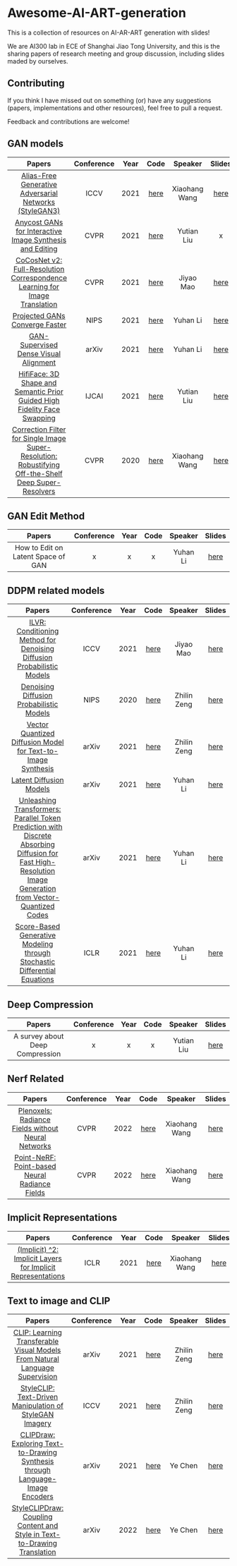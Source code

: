 # Awesome-AI-ART-generation
This is a  collection of resources on AI-AR-ART generation with slides!

We are AI300 lab in ECE of Shanghai Jiao Tong University, and this is the sharing papers of research meeting and group discussion, including slides maded by ourselves.

## Contributing

If you think I have missed out on something (or) have any suggestions (papers, implementations and other resources), feel free to pull a request.

Feedback and contributions are welcome!

## GAN models

Papers | Conference | Year | Code | Speaker |Slides
:-------------------------------------------------------:|:------:|:----:|:----:|:------------------:|:----:|
[Alias-Free Generative Adversarial Networks (StyleGAN3)](https://arxiv.org/abs/2106.12423)  | ICCV | 2021 | [here](https://github.com/NVlabs/stylegan3) | Xiaohang Wang | [here](https://1drv.ms/p/s!AlS0P3vuVTvigzN1tENqJ7I6-fgL?e=LNdqOa) 
[Anycost GANs for Interactive Image Synthesis and Editing](https://arxiv.org/abs/2103.03243)   |   CVPR   |     2021      |   [here](https://github.com/mit-han-lab/anycost-gan)  |   Yutian Liu  | x 
[CoCosNet v2: Full-Resolution Correspondence Learning for Image Translation](https://arxiv.org/abs/2012.02047)  |CVPR | 2021 | [here](https://github.com/microsoft/CoCosNet-v2) | Jiyao Mao | [here](https://1drv.ms/p/s!AlS0P3vuVTvigzHLrLegglUWRcPL?e=XS46dI) 
[Projected GANs Converge Faster](https://arxiv.org/abs/2111.01007)   |   NIPS   |     2021      |   [here](https://github.com/autonomousvision/projected_gan)  |   Yuhan Li  | [here](https://1drv.ms/p/s!AlS0P3vuVTvigzabp4-izhOKhtuh?e=OgaS12) 
[GAN-Supervised Dense Visual Alignment](https://arxiv.org/abs/2112.05143)   |   arXiv   |     2021      |   [here](https://github.com/wpeebles/gangealing)  |   Yuhan Li  | [here](https://1drv.ms/p/s!AlS0P3vuVTvigzd_qzNmfcws_Jdu?e=wTlcfU) 
[HifiFace: 3D Shape and Semantic Prior Guided High Fidelity Face Swapping](https://arxiv.org/abs/2106.09965)   |   IJCAI   |     2021      |   [here](https://github.com/mindslab-ai/hififace)  |   Yutian Liu  | [here](https://1drv.ms/p/s!AlS0P3vuVTvigzqnvJ8rX1sCpyWZ?e=032RMi) 
[Correction Filter for Single Image Super-Resolution: Robustifying Off-the-Shelf Deep Super-Resolvers](https://arxiv.org/abs/1912.00157)   |   CVPR   |     2020      |   [here](https://www.catalyzex.com/redirect?url=https://github.com/shadyabh/Correction-Filter)  |   Xiaohang Wang  | [here](https://1drv.ms/p/s!AlS0P3vuVTvigzkllK_O_bL-4ZOI?e=co6IXH) 


## GAN Edit Method
Papers | Conference | Year | Code | Speaker |Slides
:-------------------------------------------------------:|:------:|:----:|:----:|:------------------:|:----:|
How to Edit on Latent Space of GAN   |  x  |       x    |   x |  Yuhan Li   | [here](https://1drv.ms/p/s!AlS0P3vuVTvig0FhBGvLIiFInZb6?e=9h6pAj) 



## DDPM related models

Papers | Conference | Year | Code | Speaker |Slides
:-------------------------------------------------------:|:------:|:----:|:----:|:------------------:|:----:|
[ILVR: Conditioning Method for Denoising Diffusion Probabilistic Models](https://arxiv.org/abs/2108.02938)   | ICCV   |     2021      |   [here](https://github.com/jychoi118/ilvr_adm) |  Jiyao Mao   | [here](https://1drv.ms/p/s!AlS0P3vuVTvigzHLrLegglUWRcPL?e=XS46dI) 
[Denoising Diffusion Probabilistic Models](https://arxiv.org/abs/2006.11239)   | NIPS   |     2020      |   [here](https://github.com/hojonathanho/diffusion) |  Zhilin Zeng   | [here](https://1drv.ms/p/s!AlS0P3vuVTvigzDpKqZGk2wH5b6h?e=ivIBLm) 
[Vector Quantized Diffusion Model for Text-to-Image Synthesis](https://arxiv.org/abs/2111.14822)   | arXiv   |     2021      |   [here](https://github.com/microsoft/VQ-Diffusion) |  Zhilin Zeng   | [here](https://1drv.ms/p/s!AlS0P3vuVTvigzDpKqZGk2wH5b6h?e=ivIBLm) 
[Latent Diffusion Models](https://arxiv.org/abs/2112.10752)   | arXiv   |     2021      |   [here](https://github.com/CompVis/latent-diffusion) |  Yuhan Li   | [here](https://1drv.ms/p/s!AlS0P3vuVTvig0CKHUSEYnVSw6y3?e=vhJ67u) 
[Unleashing Transformers: Parallel Token Prediction with Discrete Absorbing Diffusion for Fast High-Resolution Image Generation from Vector-Quantized Codes](https://arxiv.org/abs/2111.12701)   | arXiv   |     2021      |   [here](https://github.com/samb-t/unleashing-transformers) |  Yuhan Li   | [here](https://1drv.ms/p/s!AlS0P3vuVTvig0CKHUSEYnVSw6y3?e=vhJ67u) 
[Score-Based Generative Modeling through Stochastic Differential Equations](https://arxiv.org/abs/2011.13456)   | ICLR   |     2021      |   [here](https://github.com/yang-song/score_sde) |  Yuhan Li   | [here](https://blog.csdn.net/g11d111/article/details/118026427) 


## Deep Compression

Papers | Conference | Year | Code | Speaker |Slides
:-------------------------------------------------------:|:------:|:----:|:----:|:------------------:|:----:|
A survey about Deep Compression   |  x  |       x    |   x |  Yutian Liu   | [here](https://1drv.ms/b/s!AlS0P3vuVTvigzyrarUJtYsLko1l?e=CP2KL2) 


## Nerf Related
Papers | Conference | Year | Code | Speaker |Slides
:-------------------------------------------------------:|:------:|:----:|:----:|:------------------:|:----:|
[Plenoxels: Radiance Fields without Neural Networks](https://arxiv.org/abs/2112.05131)   | CVPR   |     2022      |   [here](https://alexyu.net/plenoxels/) |  Xiaohang Wang   | [here](https://1drv.ms/p/s!AlS0P3vuVTvig0Iu6HEwII8Xt8sE?e=E4wcLV)  
[Point-NeRF: Point-based Neural Radiance Fields](https://arxiv.org/abs/2201.08845)   | CVPR   |     2022      |   [here](https://xharlie.github.io/projects/project_sites/pointnerf/) |  Xiaohang Wang   | [here](https://1drv.ms/p/s!AlS0P3vuVTvig0Iu6HEwII8Xt8sE?e=E4wcLV)  


## Implicit Representations
Papers | Conference | Year | Code | Speaker |Slides
:-------------------------------------------------------:|:------:|:----:|:----:|:------------------:|:----:|
[(Implicit) ^2: Implicit Layers for Implicit Representations](https://openreview.net/forum?id=AcoMwAU5c0s)   | ICLR   |     2021      |   [here](https://github.com/locuslab/ImpSq) |  Xiaohang Wang   | [here](https://1drv.ms/p/s!AlS0P3vuVTvigz8P7c063TKg2JhT?e=YQHSt2)  


## Text to image and CLIP

Papers | Conference | Year | Code | Speaker |Slides
:-------------------------------------------------------:|:------:|:----:|:----:|:------------------:|:----:|
[CLIP: Learning Transferable Visual Models From Natural Language Supervision](https://arxiv.org/abs/2103.00020)   | arXiv   |     2021      |   [here](https://github.com/OpenAI/CLIP) |  Zhilin Zeng   | [here](https://1drv.ms/p/s!AlS0P3vuVTvigzvbYEr3wNPCsHD6?e=F3MOdT) 
[StyleCLIP: Text-Driven Manipulation of StyleGAN Imagery](https://openaccess.thecvf.com/content/ICCV2021/html/Patashnik_StyleCLIP_Text-Driven_Manipulation_of_StyleGAN_Imagery_ICCV_2021_paper.html)   | ICCV   |     2021      |   [here](https://github.com/orpatashnik/StyleCLIP) |  Zhilin Zeng   | [here](https://1drv.ms/p/s!AlS0P3vuVTvigzvbYEr3wNPCsHD6?e=F3MOdT) 
[CLIPDraw: Exploring Text-to-Drawing Synthesis through Language-Image Encoders](https://arxiv.org/abs/2106.14843)   | arXiv   |     2021      |   [here](https://colab.research.google.com/github/kvfrans/clipdraw/blob/main/clipdraw.ipynb) |  Ye Chen   | [here](https://1drv.ms/p/s!AlS0P3vuVTvigz7vPn_IoNk6v14k?e=ggzqEL) 
[StyleCLIPDraw: Coupling Content and Style in Text-to-Drawing Translation](https://arxiv.org/abs/2202.12362)   | arXiv   |     2022      |   [here](https://github.com/pschaldenbrand/StyleCLIPDraw) |  Ye Chen   | [here](https://1drv.ms/p/s!AlS0P3vuVTvigz7vPn_IoNk6v14k?e=ggzqEL) 
